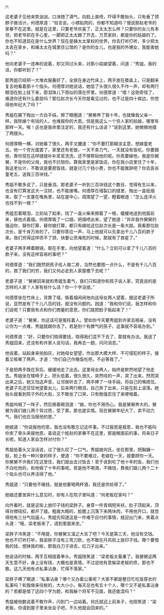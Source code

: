     六 

   这老婆子见他来势汹汹，口沫随了酒气，向脸上直喷，吓得不敢抬头，只有垂了颈脖子做活计。何德厚道：“俗言说，小襟贴肉的，你都不知道吗？慢说那赵老爷的家眷不在这里。就是在这里，只要老爷欢喜了，正太太怎么样？只要你的女儿有本领，把老爷抓在手心里，一脚把正太太踢了开去，万贯家财，都是你的姑娘的了。你也不知道现在是什么世界？现在是姨太太掌权的世界。你去打听打听，多少把太太丢在家乡，和姨太太在城里住公馆的？是你的女儿，也是我的外甥女，我能害她吗？”

   他向老婆子一连串的说着，却又同过头来，对那小姑娘望着，问道：“秀姐，我的话，你都听到了？”

   那秀姐已经把一大堆衣服叠好了，全放在身边竹床上，两手放在膝盖上，只是翻来复去地看着那十个指头。何德厚对她说话，她低了头很久很久不作一声，却有两行眼泪在脸上挂下来，那泪珠儿下雨似的落在怀里。何德厚道：“噫！这倒奇怪了，难道你还有什么委屈吗？那位赵次长今天你是看见过的，也不过是四十挨边，你觉得他年纪大了吗？”

   秀姐在腋下掏出一方白手绢，擦了眼圈道：“舅舅养了我十年，也就像我父亲一样。我除嫁个有钱的人，也难报你的大恩。但是我这么一个穷人家的姑娘，哪里有那样一天。唉！这也是我命里注定的，我还有什么话说？”说到这里，她微微地摆了两摆头。

   何德厚眼一横，对她看了很久，两手叉腰道：“你不要打那糊涂主意，想嫁童老五。他一个穷光蛋罢了，家里还有老娘，一天不卖力气，一天就没有饭吃，你要跟他，靠你现在这样缝缝补补浆浆洗洗，还不够帮贴他的呢。你真要嫁他，我是你舅舅，不是你的父母，我也不拦阻你。算我家里是家饭店，你在我小店里住了十年，我这老伙计，不敢说是要房饭钱，就是讨几个钱小费，你也不能推辞吧？你去告诉童老五，送我三百块钱。”

   秀姐不敢多说了，只是垂泪。那老婆子一听到三百块钱这个数目，觉得有生以来，也没有打算发这大一注财，也不能接嘴。何德厚在墙裂口的缝里，掏出一盒纸烟来，取了一支塞在嘴角里，站在屋中心，周围望了一望，瞪着眼道：“怎么连洋火也找不到一根？”

   秀姐忍着眼泪，立刻站了起来，找了一盒火柴来擦着了一根，缓缓地送到他面前来，替他点着烟。何德厚吸了一口烟，把烟喷出来，望了她道：“并非我作舅舅的强迫你，替你打算，替你娘打算，都只有嫁给这位赵次长是一条大路。我看那位赵次长，是千肯万肯的了。只要你答应一声，马上他就可以先拿出千儿八百的款子来。我们穷得这样债平了颈，快要让债淹死的时候，那就有了救星了。”

   老婆子两手捧着眼镜，取在手里，向他望着道：“什么？立刻可以拿了千儿八百的款子来，没有这样容易的事吧？”

   何德厚道：“我们既然把孩子给人做二房，当然也要图一点什么，不是有千儿八百的，救了我们的穷，我们又何必走到人家屋檐下去呢？”

   老婆子道：“舅舅回来就和秀姐生着气，我们只知道你和孩子说人家，究竟说的是怎样的人家？人家有些什么话？你一个字没提。”

   何德厚坐在竹床上，背靠了墙，吸着烟闲闲地向这母女两人望着，据这老婆子所说，显然是有了千儿八百的钱，就没有问题的。因道：“我和你们说，我怎样和你们说呢？只要我有点和你们商量的意思，你们就把脸子板起来了！”

   老婆子道：“舅舅，你这话可是冤枉着人。譬如你今天要秀姐到许家去相亲，没有让你为一点难，秀姐就跟你去了。若是别个有脾气的孩子，这事就不容易办到。”

   何德厚道：“好，只要你们晓得要钱，晓得我们混不下去了，那就有办法。我送了秀姐回来，还没有和许家人说句话，我再去一趟，问问消息。”

   他说着，站起身来拍拍灰，对她母女望望，作出那大模大样，不可侵犯的样子。接着又咳嗽了两声，才道：“你们自己作晚饭吃吧，不必等我了。”

   于是把两手挽在背后，缓缓地走了出去。这里母女两人，始终是默然地望了他走去。秀姐坐在矮椅子上，把头低着，很久很久，突然哇的一声，哭了出来。然而哭出来之后，她又怕这声音，让邻居听去了，两手捧了一块手绢，将自己的嘴捂住。老婆子先还怔怔地望着女儿，后来两行眼泪，自己奔了出来，只是在脸上滚落。她抬头就看到院子外的大街，又不敢张了口哭，只有勉强忍住了来哽咽着。

   秀姐呜咽了一阵子，然后擦着眼泪道：“娘，你也不用伤心。我是舅舅养大的，舅舅为我们娘儿两个背过债，受了累，那也是实情。现在舅舅年纪大了，卖不动力气，我们也应当报他的恩。”

   她娘道：“你说报他的恩，我也没有敢忘记这件事。不过报恩是报恩，我也不能叫你卖了骨头来报他恩。虽说这个姓赵的家眷不在这里，那是眼面前的事，将来日子长呢，知道人家会怎样对付你？”

   秀姐低着头又没话说，过了很久叹了一口气。秀姐娘何氏，坐在那里，把胸脯一挺，脸上有一种兴奋的样子，便道：“你不要难过，老娘在一天，就要顾你一天。你舅舅不许我们在这里住，我们就出去讨饭去！至于说到吃了他十年的饭，我们也不白吃他的，和他做了十年的事呢。若是他不喝酒，不赌钱，靠我们娘儿两个二十个指头也可以养活得了他。”

   秀姐道：“只要他不赌钱，就是他要喝两杯酒，我还是供给得了。”

   她娘还要发挥什么意见时，却有人在院子里叫道：“何老板在家吗？”

   向外看时，就是这街上放印子钱的梁胖子。身穿一件青绸短夹袄，肚子顶起来，顶得对襟纽扣，都开了缝。粗眉大眼的，脸腮上沉落下来两块肉，不用他开口，就觉得他有三分气焰逼人。秀姐先知道这是一件难于应付的事情，就迎出门来，笑着点头道：“哦，梁老板来了，请到里面来坐。”

   梁胖子冷笑道：“不用提，你舅舅又溜之大吉了吧？今天是第三天，他没有交钱。他也不打听打听，我梁胖子没有三弯刀砍，也不敢在丹风街上放印子钱。哪个要借我的钱，想抹我的帐，那我白刀子进去，红刀子出来。”

   他说话的时候，两手互相搓着拳头。秀姐陪笑道：“梁老板太畜重了。我舅舅这两天生意不好，身上没有钱，大概也是真情。不过说他有意躲梁老板的债，那也不敢。这几天他有点私事沾身，忙得不落家。”

   梁胖子横了眼道：“私事沾身？哪个又办着公事呢？大家不都是整日忙吃饭穿衣的私事吗？和我做来往帐的，大大小小，每天总也有五十个人，哪个又不是私事沾身的？若都是借了这四个字为题，和我躲个将军不见面，我还能混吗？”

   秀姐被他数说着不敢作声，闪到门一边站着。何氏就迎上前来子，也陪笑道：“梁老板，你请到屋子里来坐会子吧，不久他就会回来的。”

